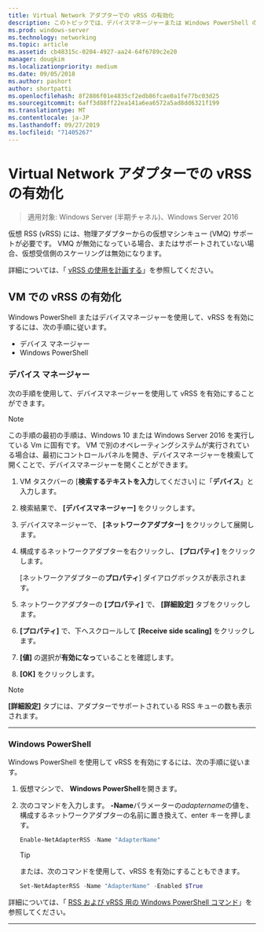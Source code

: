 ```yaml
---
title: Virtual Network アダプターでの vRSS の有効化
description: このトピックでは、デバイスマネージャーまたは Windows PowerShell のいずれかを使用して、Windows Server で vRSS を有効にする方法について説明します。
ms.prod: windows-server
ms.technology: networking
ms.topic: article
ms.assetid: cb48315c-0204-4927-aa24-64f6789c2e20
manager: dougkim
ms.localizationpriority: medium
ms.date: 09/05/2018
ms.author: pashort
author: shortpatti
ms.openlocfilehash: 8f2886f01e4835cf2edb86fcae0a1fe77bc03d25
ms.sourcegitcommit: 6aff3d88ff22ea141a6ea6572a5ad8dd6321f199
ms.translationtype: MT
ms.contentlocale: ja-JP
ms.lasthandoff: 09/27/2019
ms.locfileid: "71405267"
---
```

# <a name="enable-vrss-on-a-virtual-network-adapter"></a>Virtual Network アダプターでの vRSS の有効化

>適用対象: Windows Server (半期チャネル)、Windows Server 2016

仮想 RSS \(vRSS\) には、物理アダプターからの仮想マシンキュー \(VMQ\) サポートが必要です。 VMQ が無効になっている場合、またはサポートされていない場合、仮想受信側のスケーリングは無効になります。 

詳細については、「 [vRSS の使用を計画する](vrss-plan.md)」を参照してください。

## <a name="enable-vrss-on-a-vm"></a>VM での vRSS の有効化
 
Windows PowerShell またはデバイスマネージャーを使用して、vRSS を有効にするには、次の手順に従います。

-   デバイス マネージャー
-   Windows PowerShell
  
### <a name="device-manager"></a>デバイス マネージャー

次の手順を使用して、デバイスマネージャーを使用して vRSS を有効にすることができます。

>[!NOTE]
>この手順の最初の手順は、Windows 10 または Windows Server 2016 を実行している Vm に固有です。 VM で別のオペレーティングシステムが実行されている場合は、最初にコントロールパネルを開き、デバイスマネージャーを検索して開くことで、デバイスマネージャーを開くことができます。
  
1.  VM タスクバーの [**検索するテキストを入力**してください] に「**デバイス**」と入力します。 

2.  検索結果で、 **[デバイスマネージャー]** をクリックします。

3.  デバイスマネージャーで、 **[ネットワークアダプター]** をクリックして展開します。 

4.  構成するネットワークアダプターを右クリックし、 **[プロパティ]** をクリックします。<p>[ネットワークアダプターの**プロパティ**] ダイアログボックスが表示されます。

5.  ネットワークアダプターの **[プロパティ]** で、 **[詳細設定]** タブをクリックします。 

6.  **[プロパティ]** で、下へスクロールして **[Receive side scaling]** をクリックします。 

7.  **[値]** の選択が**有効になっ**ていることを確認します。 

8.  **[OK]** をクリックします。
  
> [!NOTE]
> **[詳細設定]** タブには、アダプターでサポートされている RSS キューの数も表示されます。

---

### <a name="windows-powershell"></a>Windows PowerShell

Windows PowerShell を使用して vRSS を有効にするには、次の手順に従います。

1. 仮想マシンで、 **Windows PowerShell**を開きます。

2. 次のコマンドを入力します。 **-Name**パラメーターの*adaptername*の値を、構成するネットワークアダプターの名前に置き換えて、enter キーを押します。 
  
   ```PowerShell
   Enable-NetAdapterRSS -Name "AdapterName"
   ```

   >[!TIP]
   >または、次のコマンドを使用して、vRSS を有効にすることもできます。
   >```PowerShell
   >Set-NetAdapterRSS -Name "AdapterName" -Enabled $True  
   >```

詳細については、「 [RSS および vRSS 用の Windows PowerShell コマンド](vrss-wps.md)」を参照してください。

---
